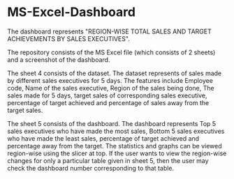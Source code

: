 # MS-Excel-Dashboard

The dashboard represents "REGION-WISE TOTAL SALES AND TARGET ACHIEVEMENTS BY SALES EXECUTIVES".

The repository consists of the MS Excel file (which consists of 2 sheets) and a screenshot of the dashboard.

The sheet 4 consists of the dataset. The dataset represents of sales made by different sales executives for 5 days. The features include Employee code, Name of the sales executive, Region of the sales being done, The sales made for 5 days, target sales of corresponding sales executive, percentage of target achieved and percentage of sales away from the target sales. 

The sheet 5 consists of the dashboard. The dashboard represents Top 5 sales executives who have made the most sales, Bottom 5 sales executives who have made the least sales, percentage of target achieved and percentage away from the target. The statistics and graphs can be viewed region-wise using the slicer at top. If the user wants to view the region-wise changes for only a particular table given in sheet 5, then the user may check the dashboard number corresponding to that table.
